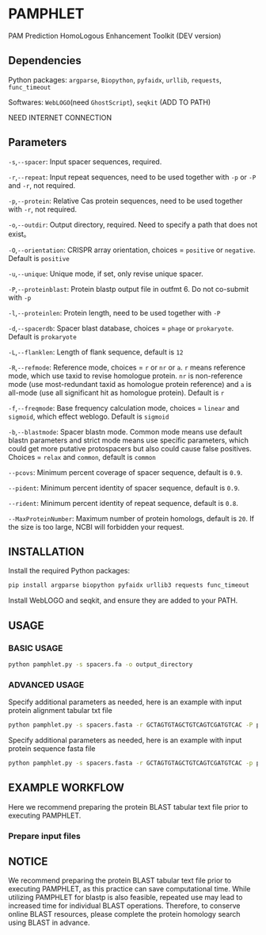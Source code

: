 # PAMPHLET

PAM Prediction HomoLogous Enhancement Toolkit (DEV version)

## Dependencies

Python packages:  `argparse`, `Biopython`, `pyfaidx`, `urllib`, `requests`, `func_timeout`

Softwares: `WebLOGO`(need `GhostScript`), `seqkit` (ADD TO PATH)

NEED INTERNET CONNECTION

## Parameters

`-s`,`--spacer`: Input spacer sequences, required.

`-r`,`--repeat`: Input repeat sequences, need to be used together with `-p` or `-P` and `-r`, not required.

`-p`,`--protein`: Relative Cas protein sequences, need to be used together with `-r`, not required.

`-o`,`--outdir`: Output directory, required. Need to specify a path that does not exist。

`-O`,`--orientation`: CRISPR array orientation, choices = `positive` or `negative`. Default is `positive`

`-u`,`--unique`: Unique mode, if set, only revise unique spacer.

`-P`,`--proteinblast`: Protein blastp output file in outfmt 6. Do not co-submit with `-p`

`-l`,`--proteinlen`: Protein length, need to be used together with `-P`

`-d`,`--spacerdb`: Spacer blast database, choices = `phage` or `prokaryote`. Default is `prokaryote`

`-L`,`--flanklen`: Length of flank sequence, default is `12`

`-R`,`--refmode`: Reference mode, choices = `r` or `nr` or `a`.  `r`  means reference mode, which use taxid to revise homologue protein. `nr` is non-reference mode (use most-redundant taxid as homologue protein reference) and `a` is all-mode (use all significant hit as homologue protein). Default is `r`

`-f`,`--freqmode`: Base frequency calculation mode, choices = `linear` and `sigmoid`, which effect weblogo. Default is `sigmoid`

`-b`,`--blastmode`: Spacer blastn mode. Common mode means use default blastn parameters and strict mode means use specific parameters, which could get more putative protospacers but also could cause false positives. Choices = `relax` and `common`, default is `common`

`--pcovs`: Minimum percent coverage of spacer sequence, default is `0.9`.

`--pident`: Minimum percent identity of spacer sequence, default is `0.9`.

`--rident`: Minimum percent identity of repeat sequence, default is `0.8`.

`--MaxProteinNumber`: Maximum number of protein homologs, default is `20`. If the size is too large, NCBI will forbidden your request.

## INSTALLATION

Install the required Python packages:
```bash
pip install argparse biopython pyfaidx urllib3 requests func_timeout
```

Install WebLOGO and seqkit, and ensure they are added to your PATH.

## USAGE

### BASIC USAGE

```bash
python pamphlet.py -s spacers.fa -o output_directory
```

### ADVANCED USAGE

Specify additional parameters as needed, here is an example with input protein alignment tabular txt file
```bash
python pamphlet.py -s spacers.fasta -r GCTAGTGTAGCTGTCAGTCGATGTCAC -P proteins_alignment.tabular.txt -l 1092 -O positive -u -R a -b relax -d prokaryote --pcovs 0.9 --pident 0.9 --rident 0.9 --MaxProteinNum 20
```

Specify additional parameters as needed, here is an example with input protein sequence fasta file
```bash
python pamphlet.py -s spacers.fasta -r GCTAGTGTAGCTGTCAGTCGATGTCAC -p protein_sequence.fasta -O positive -u -R a -b relax -d prokaryote --pcovs 0.9 --pident 0.9 --rident 0.9 --MaxProteinNum 20
```

## EXAMPLE WORKFLOW

Here we recommend preparing the protein BLAST tabular text file prior to executing PAMPHLET.

### Prepare input files


## NOTICE

We recommend preparing the protein BLAST tabular text file prior to executing PAMPHLET, as this practice can save computational time. While utilizing PAMPHLET for blastp is also feasible, repeated use may lead to increased time for individual BLAST operations. Therefore, to conserve online BLAST resources, please complete the protein homology search using BLAST in advance.
